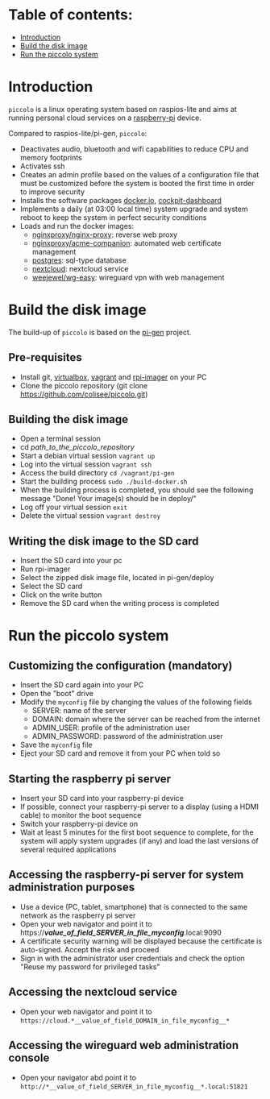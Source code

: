 # Table of contents:
- [Introduction](#introduction)
- [Build the disk image](#build-the-disk-image)
- [Run the piccolo system](#run-the-piccolo-system)

# Introduction
`piccolo` is a linux operating system based on raspios-lite and aims at running personal cloud services on a [raspberry-pi](https://www.raspberrypi.org/) device. 

Compared to raspios-lite/pi-gen, `piccolo`:
- Deactivates audio, bluetooth and wifi capabilities to reduce CPU and memory footprints
- Activates ssh
- Creates an admin profile based on the values of a configuration file that must be customized before the system is booted the first time in order to improve security
- Installs the software packages [docker.io](https://www.docker.com/), [cockpit-dashboard](https://cockpit-project.org)
- Implements a daily (at 03:00 local time) system upgrade and system reboot to keep the system in perfect security conditions
- Loads and run the docker images:
  - [nginxproxy/nginx-proxy](https://github.com/nginx-proxy/nginx-proxy): reverse web proxy
  - [nginxproxy/acme-companion](https://github.com/nginx-proxy/acme-companion): automated web certificate management
  - [postgres](https://www.postgresql.org): sql-type database
  - [nextcloud](https://nextcloud.com): nextcloud service
  - [weejewel/wg-easy](https://github.com/WeeJeWel/wg-easy): wireguard vpn with web management 
# Build the disk image 
The build-up of `piccolo` is based on the [pi-gen](https://github.com/RPi-Distro/pi-gen) project.
## Pre-requisites
- Install git, [virtualbox](https://www.virtualbox.org/), [vagrant](https://www.vagrantup.com/) and [rpi-imager](https://www.raspberrypi.com/news/raspberry-pi-imager-imaging-utility) on your PC
- Clone the piccolo repository (git clone https://github.com/colisee/piccolo.git)
## Building the disk image
- Open a terminal session
- cd *path_to_the_piccolo_repository*
- Start a debian virtual session `vagrant up`
- Log into the virtual session `vagrant ssh`
- Access the build directory `cd /vagrant/pi-gen`
- Start the building process `sudo ./build-docker.sh`
- When the building process is completed, you should see the following message "Done! Your image(s) should be in deploy/"
- Log off your virtual session `exit`
- Delete the virtual session `vagrant destroy`
## Writing the disk image to the SD card
- Insert the SD card into your pc
- Run rpi-imager
- Select the zipped disk image file, located in pi-gen/deploy
- Select the SD card 
- Click on the write button
- Remove the SD card when the writing process is completed
# Run the piccolo system
## Customizing the configuration (mandatory)
- Insert the SD card again into your PC
- Open the "boot" drive
- Modify the `myconfig` file by changing the values of the following fields
  - SERVER: name of the server
  - DOMAIN: domain where the server can be reached from the internet
  - ADMIN_USER: profile of the administration user
  - ADMIN_PASSWORD: password of the administration user
- Save the `myconfig` file
- Eject your SD card and remove it from your PC when told so
## Starting the raspberry pi server
- Insert your SD card into your raspberry-pi device
- If possible, connect your raspberry-pi server to a display (using a HDMI cable) to monitor the boot sequence
- Switch your raspberry-pi device on
- Wait at least 5 minutes for the first boot sequence to complete, for the system will apply system upgrades (if any) and load the last versions of several required applications
## Accessing the raspberry-pi server for system administration purposes
- Use a device (PC, tablet, smartphone) that is connected to the same network as the raspberry pi server
- Open your web navigator and point it to https://*__value_of_field_SERVER_in_file_myconfig__*.local:9090 
- A certificate security warning will be displayed because the certificate is auto-signed. Accept the risk and proceed
- Sign in with the administrator user credentials and check the option "Reuse my password for privileged tasks"
## Accessing the nextcloud service
- Open your web navigator and point it to `https://cloud.*__value_of_field_DOMAIN_in_file_myconfig__*`
## Accessing the wireguard web administration console
- Open your navigator abd point it to `http://*__value_of_field_SERVER_in_file_myconfig__*.local:51821`
